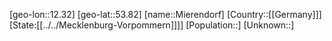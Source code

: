 ﻿---
location: [53.82,12.32]
type: City
tags:
- geo/City


SpocWebEntityId: 32469
isDeleted: false
confidential: public

---
[geo-lon::12.32]
[geo-lat::53.82]
[name::Mierendorf]
[Country::[[Germany]]]
[State:[[../../Mecklenburg-Vorpommern]]]]
[Population::]
[Unknown::]


